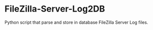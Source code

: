 # FileZilla-Server-Log2DB
Python script that parse and store in database FileZilla Server Log files.

